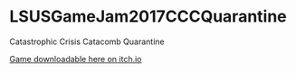 # LSUSGameJam2017CCCQuarantine
Catastrophic Crisis Catacomb Quarantine

[Game downloadable here on itch.io](https://jh318.itch.io/catastrophic-crisis-catacomb-quarantine)
